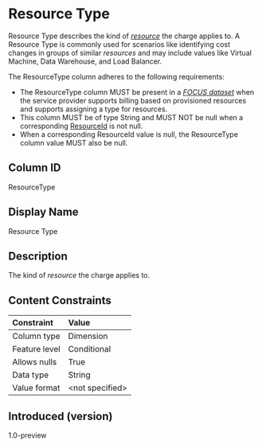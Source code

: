 # Resource Type

Resource Type describes the kind of [*resource*](#glossary:resource) the charge applies to. A Resource Type is commonly used for scenarios like identifying cost changes in groups of similar *resources* and may include values like Virtual Machine, Data Warehouse, and Load Balancer.

The ResourceType column adheres to the following requirements:

* The ResourceType column MUST be present in a [*FOCUS dataset*](#glossary:FOCUS-dataset) when the service provider supports billing based on provisioned resources and supports assigning a type for resources.
* This column MUST be of type String and MUST NOT be null when a corresponding [ResourceId](#resourceid) is not null.
* When a corresponding ResourceId value is null, the ResourceType column value MUST also be null.

## Column ID

ResourceType

## Display Name

Resource Type

## Description

The kind of *resource* the charge applies to.

## Content Constraints

|    Constraint   |      Value      |
|:----------------|:----------------|
| Column type     | Dimension       |
| Feature level   | Conditional     |
| Allows nulls    | True            |
| Data type       | String          |
| Value format    | \<not specified> |

## Introduced (version)

1.0-preview

